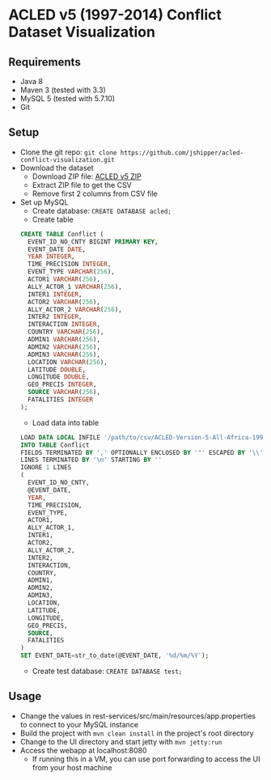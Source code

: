 # ACLED v5 (1997-2014) Conflict Dataset Visualization

## Requirements
* Java 8
* Maven 3 (tested with 3.3)
* MySQL 5 (tested with 5.7.10)
* Git

## Setup
* Clone the git repo: `git clone https://github.com/jshipper/acled-conflict-visualization.git`
* Download the dataset
  * Download ZIP file: [ACLED v5 ZIP](http://www.acleddata.com/wp-content/uploads/2015/06/ACLED-Version-5-All-Africa-1997-2014_dyadic_Updated_csv-no-notes.zip)
  * Extract ZIP file to get the CSV
  * Remove first 2 columns from CSV file
* Set up MySQL
  * Create database: `CREATE DATABASE acled;`
  * Create table
  ```sql
  CREATE TABLE Conflict (
    EVENT_ID_NO_CNTY BIGINT PRIMARY KEY,
    EVENT_DATE DATE,
    YEAR INTEGER,
    TIME_PRECISION INTEGER,
    EVENT_TYPE VARCHAR(256),
    ACTOR1 VARCHAR(256),
    ALLY_ACTOR_1 VARCHAR(256),
    INTER1 INTEGER,
    ACTOR2 VARCHAR(256),
    ALLY_ACTOR_2 VARCHAR(256),
    INTER2 INTEGER,
    INTERACTION INTEGER,
    COUNTRY VARCHAR(256),
    ADMIN1 VARCHAR(256),
    ADMIN2 VARCHAR(256),
    ADMIN3 VARCHAR(256),
    LOCATION VARCHAR(256),
    LATITUDE DOUBLE,
    LONGITUDE DOUBLE,
    GEO_PRECIS INTEGER,
    SOURCE VARCHAR(256),
    FATALITIES INTEGER
  );
  ```
  * Load data into table
  ```sql
  LOAD DATA LOCAL INFILE '/path/to/csv/ACLED-Version-5-All-Africa-1997-2014_dyadic_Updated_no_notes.csv'
  INTO TABLE Conflict
  FIELDS TERMINATED BY ',' OPTIONALLY ENCLOSED BY '"' ESCAPED BY '\\'
  LINES TERMINATED BY '\n' STARTING BY ''
  IGNORE 1 LINES
  (
    EVENT_ID_NO_CNTY,
    @EVENT_DATE,
    YEAR,
    TIME_PRECISION,
    EVENT_TYPE,
    ACTOR1,
    ALLY_ACTOR_1,
    INTER1,
    ACTOR2,
    ALLY_ACTOR_2,
    INTER2,
    INTERACTION,
    COUNTRY,
    ADMIN1,
    ADMIN2,
    ADMIN3,
    LOCATION,
    LATITUDE,
    LONGITUDE,
    GEO_PRECIS,
    SOURCE,
    FATALITIES
  )
  SET EVENT_DATE=str_to_date(@EVENT_DATE, '%d/%m/%Y');
  ```
  * Create test database: `CREATE DATABASE test;`

## Usage
* Change the values in rest-services/src/main/resources/app.properties to connect to your MySQL instance
* Build the project with `mvn clean install` in the project's root directory
* Change to the UI directory and start jetty with `mvn jetty:run`
* Access the webapp at localhost:8080
  * If running this in a VM, you can use port forwarding to access the UI from your host machine
